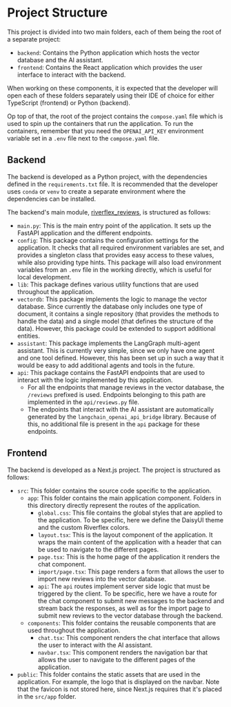 # Project Structure

This project is divided into two main folders, each of them being the root of a separate project:
- `backend`: Contains the Python application which hosts the vector database and the AI assistant.
- `frontend`: Contains the React application which provides the user interface to interact with the backend.


When working on these components, it is expected that the developer will open each of these folders separately using their IDE of choice for either TypeScript (frontend) or Python (backend).

Op top of that, the root of the project contains the `compose.yaml` file which is used to spin up the containers that run the application. To run the containers, remember that you need the `OPENAI_API_KEY` environment variable set in a `.env` file next to the `compose.yaml` file.

## Backend

The backend is developed as a Python project, with the dependencies defined in the `requirements.txt` file. It is recommended that the developer uses `conda` or `venv` to create a separate environment where the dependencies can be installed.

The backend's main module, [riverflex_reviews](../backend/src/riverflex_reviews), is structured as follows:
- `main.py`: This is the main entry point of the application. It sets up the FastAPI application and the different endpoints.
- `config`: This package contains the configuration settings for the application. It checks that all required environment variables are set, and provides a singleton class that provides easy access to these values, while also providing type hints. This package will also load environment variables from an `.env` file in the working directly, which is useful for local development.
- `lib`: This package defines various utility functions that are used throughout the application.
- `vectordb`: This package implements the logic to manage the vector database. Since currently the database only includes one type of document, it contains a single repository (that provides the methods to handle the data) and a single model (that defines the structure of the data). However, this package could be extended to support additional entities.
- `assistant`: This package implements the LangGraph multi-agent assistant. This is currently very simple, since we only have one agent and one tool defined. However, this has been set up in such a way that it would be easy to add additional agents and tools in the future.
- `api`: This package contains the FastAPI endpoints that are used to interact with the logic implemented by this application. 
  - For all the endpoints that manage reviews in the vector database, the `/reviews` prefixed is used. Endpoints belonging to this path are implemented in the `api/reviews.py` file.
  - The endpoints that interact with the AI assistant are automatically generated by the `langchain_openai_api_bridge` library. Because of this, no additional file is present in the `api` package for these endpoints.

## Frontend

The backend is developed as a Next.js project. The project is structured as follows:

- `src`: This folder contains the source code specific to the application. 
  - `app`: This folder contains the main application component. Folders in this directory directly represent the routes of the application.
    - `global.css`: This file contains the global styles that are applied to the application. To be specific, here we define the DaisyUI theme and the custom Riverflex colors.
    - `layout.tsx`: This is the layout component of the application. It wraps the main content of the application with a header that can be used to navigate to the different pages.
    - `page.tsx`: This is the home page of the application it renders the chat component.
    - `import/page.tsx`: This page renders a form that allows the user to import new reviews into the vector database.
    - `api`: The `api` routes implement server side logic that must be triggered by the client. To be specific, here we have a route for the chat component to submit new messages to the backend and stream back the responses, as well as for the import page to submit new reviews to the vector database through the backend.
  - `components`: This folder contains the reusable components that are used throughout the application.
    - `chat.tsx`: This component renders the chat interface that allows the user to interact with the AI assistant.
    - `navbar.tsx`: This component renders the navigation bar that allows the user to navigate to the different pages of the application.
- `public`: This folder contains the static assets that are used in the application. For example, the logo that is displayed on the navbar. Note that the favicon is not stored here, since Next.js requires that it's placed in the `src/app` folder.
